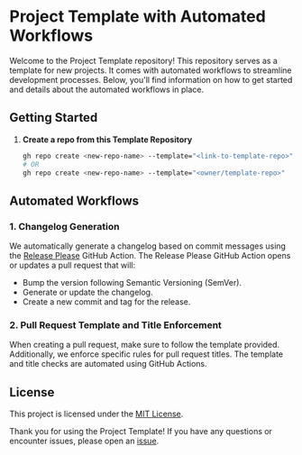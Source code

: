 # Project Template with Automated Workflows

Welcome to the Project Template repository!
This repository serves as a template for new projects.
It comes with automated workflows to streamline development processes.
Below, you'll find information on how to get started and details about the automated workflows in place.

## Getting Started

1. **Create a repo from this Template Repository**

   ```bash
   gh repo create <new-repo-name> --template="<link-to-template-repo>"
   # OR
   gh repo create <new-repo-name> --template="<owner/template-repo>"
   ```

## Automated Workflows

### 1. Changelog Generation

We automatically generate a changelog based on commit messages using the
[Release Please](https://github.com/google-github-actions/release-please-action)
GitHub Action.
The Release Please GitHub Action opens or updates a pull request that will:

- Bump the version following Semantic Versioning (SemVer).
- Generate or update the changelog.
- Create a new commit and tag for the release.

### 2. Pull Request Template and Title Enforcement

When creating a pull request, make sure to follow the template provided.
Additionally, we enforce specific rules for pull request titles.
The template and title checks are automated using GitHub Actions.

## License

This project is licensed under the [MIT License](LICENSE.md).

Thank you for using the Project Template!
If you have any questions or encounter issues, please open an
[issue](https://github.com/vincent-l-j/project-template/issues).
